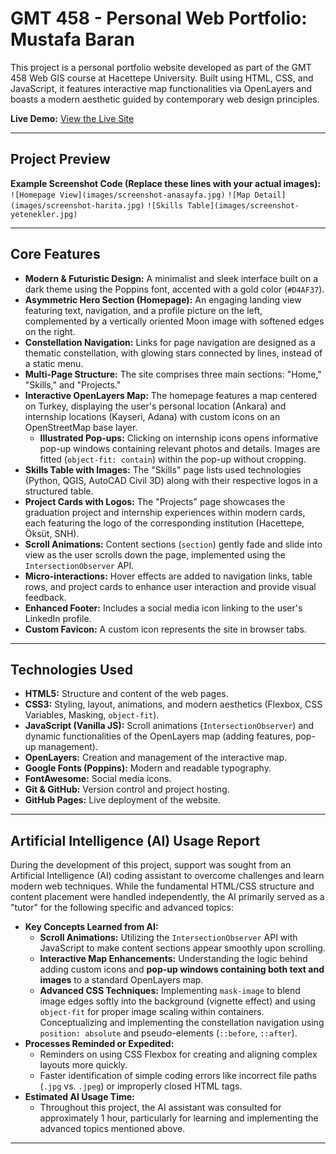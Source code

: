 # GMT 458 - Personal Web Portfolio: Mustafa Baran

This project is a personal portfolio website developed as part of the GMT 458 Web GIS course at Hacettepe University. Built using HTML, CSS, and JavaScript, it features interactive map functionalities via OpenLayers and boasts a modern aesthetic guided by contemporary web design principles.

**Live Demo:** [View the Live Site](https://mustafabtw.github.io/personal_web_page_webgis_mustafa_baran/) 

---

## Project Preview

**Example Screenshot Code (Replace these lines with your actual images):**
`![Homepage View](images/screenshot-anasayfa.jpg)`
`![Map Detail](images/screenshot-harita.jpg)`
`![Skills Table](images/screenshot-yetenekler.jpg)`

---

## Core Features

* **Modern & Futuristic Design:** A minimalist and sleek interface built on a dark theme using the Poppins font, accented with a gold color (`#D4AF37`).
* **Asymmetric Hero Section (Homepage):** An engaging landing view featuring text, navigation, and a profile picture on the left, complemented by a vertically oriented Moon image with softened edges on the right.
* **Constellation Navigation:** Links for page navigation are designed as a thematic constellation, with glowing stars connected by lines, instead of a static menu.
* **Multi-Page Structure:** The site comprises three main sections: "Home," "Skills," and "Projects."
* **Interactive OpenLayers Map:** The homepage features a map centered on Turkey, displaying the user's personal location (Ankara) and internship locations (Kayseri, Adana) with custom icons on an OpenStreetMap base layer.
    * **Illustrated Pop-ups:** Clicking on internship icons opens informative pop-up windows containing relevant photos and details. Images are fitted (`object-fit: contain`) within the pop-up without cropping.
* **Skills Table with Images:** The "Skills" page lists used technologies (Python, QGIS, AutoCAD Civil 3D) along with their respective logos in a structured table.
* **Project Cards with Logos:** The "Projects" page showcases the graduation project and internship experiences within modern cards, each featuring the logo of the corresponding institution (Hacettepe, Öksüt, SNH).
* **Scroll Animations:** Content sections (`section`) gently fade and slide into view as the user scrolls down the page, implemented using the `IntersectionObserver` API.
* **Micro-interactions:** Hover effects are added to navigation links, table rows, and project cards to enhance user interaction and provide visual feedback.
* **Enhanced Footer:** Includes a social media icon linking to the user's LinkedIn profile.
* **Custom Favicon:** A custom icon represents the site in browser tabs.

---

## Technologies Used

* **HTML5:** Structure and content of the web pages.
* **CSS3:** Styling, layout, animations, and modern aesthetics (Flexbox, CSS Variables, Masking, `object-fit`).
* **JavaScript (Vanilla JS):** Scroll animations (`IntersectionObserver`) and dynamic functionalities of the OpenLayers map (adding features, pop-up management).
* **OpenLayers:** Creation and management of the interactive map.
* **Google Fonts (Poppins):** Modern and readable typography.
* **FontAwesome:** Social media icons.
* **Git & GitHub:** Version control and project hosting.
* **GitHub Pages:** Live deployment of the website.

---

## Artificial Intelligence (AI) Usage Report

During the development of this project, support was sought from an Artificial Intelligence (AI) coding assistant to overcome challenges and learn modern web techniques. While the fundamental HTML/CSS structure and content placement were handled independently, the AI primarily served as a "tutor" for the following specific and advanced topics:

* **Key Concepts Learned from AI:**
    * **Scroll Animations:** Utilizing the `IntersectionObserver` API with JavaScript to make content sections appear smoothly upon scrolling.
    * **Interactive Map Enhancements:** Understanding the logic behind adding custom icons and **pop-up windows containing both text and images** to a standard OpenLayers map.
    * **Advanced CSS Techniques:** Implementing `mask-image` to blend image edges softly into the background (vignette effect) and using `object-fit` for proper image scaling within containers. Conceptualizing and implementing the constellation navigation using `position: absolute` and pseudo-elements (`::before`, `::after`).
* **Processes Reminded or Expedited:**
    * Reminders on using CSS Flexbox for creating and aligning complex layouts more quickly.
    * Faster identification of simple coding errors like incorrect file paths (`.jpg` vs. `.jpeg`) or improperly closed HTML tags.
* **Estimated AI Usage Time:**
    * Throughout this project, the AI assistant was consulted for approximately 1 hour, particularly for learning and implementing the advanced topics mentioned above.

---